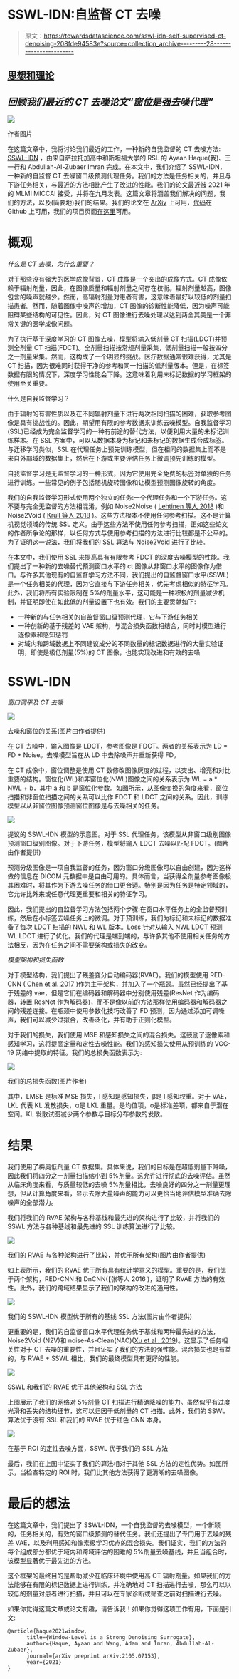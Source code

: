 # SSWL-IDN:自监督 CT 去噪

> 原文：<https://towardsdatascience.com/sswl-idn-self-supervised-ct-denoising-208fde94583e?source=collection_archive---------28----------------------->

## [思想和理论](https://towardsdatascience.com/tagged/thoughts-and-theory)

## *回顾我们最近的 CT 去噪论文“窗位是强去噪代理”*

![](img/df9b9000a0646aed8385d7d328ebdd19.png)

作者图片

在这篇文章中，我将讨论我们最近的工作，一种新的自我监督的 CT 去噪方法: [SSWL-IDN](https://arxiv.org/abs/2105.07153) ，由来自萨拉托加高中和斯坦福大学的 RSL 的 Ayaan Haque(我)、王一行和 Abdullah-Al-Zubaer Imran 完成。在本文中，我们介绍了 SSWL-IDN，一种新的自监督 CT 去噪窗口级预测代理任务。我们的方法是任务相关的，并且与下游任务相关，与最近的方法相比产生了改进的性能。我们的论文最近被 2021 年的 MLMI MICCAI 接受，并将在九月发表。这篇文章将涵盖我们解决的问题，我们的方法，以及(简要地)我们的结果。我们的论文在 [ArXiv](https://arxiv.org/abs/2105.07153) 上可用，[代码](https://github.com/ayaanzhaque/SSWL-IDN)在 Github 上可用，我们的项目页面[在这里](https://ayaanzhaque.github.io/SSWL-IDN/)可用。

# 概观

*什么是 CT 去噪，为什么重要？*

对于那些没有强大的医学成像背景，CT 成像是一个突出的成像方式。CT 成像依赖于辐射剂量，因此，在图像质量和辐射剂量之间存在权衡。辐射剂量越高，图像包含的噪声就越少。然而，高辐射剂量对患者有害，这意味着最好以较低的剂量扫描患者。然而，随着图像中噪声的增加，CT 图像的诊断性能降低，因为噪声可能阻碍某些结构的可见性。因此，对 CT 图像进行去噪处理以达到两全其美是一个非常关键的医学成像问题。

为了执行基于深度学习的 CT 图像去噪，模型将输入低剂量 CT 扫描(LDCT)并预测全剂量 CT 扫描(FDCT)。全剂量扫描按常规剂量采集，低剂量扫描一般按四分之一剂量采集。然而，这构成了一个明显的挑战。医疗数据通常很难获得，尤其是 CT 扫描，因为很难同时获得干净的参考和同一扫描的低剂量版本。但是，在标签数据有限的情况下，深度学习性能会下降。这意味着利用未标记数据的学习框架的使用至关重要。

什么是自我监督学习？

由于辐射的有害性质以及在不同辐射剂量下进行两次相同扫描的困难，获取参考图像是具有挑战性的。因此，期望用有限的参考数据来训练去噪模型。自我监督学习(SSL)已经成为完全监督学习的一种有前途的替代方法，以便利用大量的未标记训练样本。在 SSL 方案中，可以从数据本身为标记和未标记的数据生成合成标签。与迁移学习类似，SSL 在代理任务上预先训练模型，但在相同的数据集上而不是来自外部域的数据集上，然后在下游或主要评估任务上微调预先训练的模型。

自我监督学习是无监督学习的一种形式，因为它使用完全免费的标签对单独的任务进行训练。一些常见的例子包括随机旋转图像和让模型预测图像旋转的角度。

我们的自我监督学习形式使用两个独立的任务:一个代理任务和一个下游任务。这不要与完全无监督的方法相混淆，例如 Noise2Noise ( [Lehtinen 等人 2018](https://arxiv.org/abs/1803.04189) )和 Noise2Void ( [Krull 等人 2018](https://arxiv.org/abs/1811.10980) )。这些方法根本不使用任何参考扫描。这不是计算机视觉领域的传统 SSL 定义。由于这些方法不使用任何参考扫描，正如这些论文的作者所争论的那样，以任何方式与使用参考扫描的方法进行比较都是不公平的。为了证明这一说法，我们将我们的 SSL 算法与 Noise2Void 进行了比较。

在本文中，我们使用 SSL 来提高具有有限参考 FDCT 的深度去噪模型的性能。我们提出了一种新的去噪替代预测窗口水平的 ct 图像从非窗口水平的图像作为借口。与许多其他现有的自监督学习方法不同，我们提出的自监督窗口水平(SSWL)是一个任务相关的代理，因为它直接与下游任务相关，优先考虑相似的特征学习。此外，我们将所有实验限制在 5%的剂量水平，这可能是一种积极的剂量减少机制，并证明即使在如此低的剂量设置下也有效。我们的主要贡献如下:

*   一种新的与任务相关的自监督窗口级预测代理，它与下游任务相关
*   一种创新的基于残差的 VAE 架构，与混合损失函数相结合，同时对模型进行逐像素和感知惩罚
*   对域内和跨域数据上不同建议成分的不同数量的标记数据进行的大量实验证明，即使是极低剂量(5%)的 CT 图像，也能实现改进和有效的去噪

# SSWL-IDN

*窗口调平及 CT 去噪*

![](img/4272605ac72b233d447c92d687261fa9.png)

去噪和窗位的关系(图片由作者提供)

在 CT 去噪中，输入图像是 LDCT，参考图像是 FDCT。两者的关系表示为 LD = FD + Noise。去噪模型旨在从 LD 中去除噪声并重新获得 FD。

在 CT 成像中，窗位调整是使用 CT 数修改图像灰度的过程，以突出、增亮和对比重要的结构。窗位化(WL)和非窗位化(NWL)图像之间的关系表示为:WL = a * NWL + b，其中 a 和 b 是窗位化参数。如图所示，从图像变换的角度来看，窗位扫描和非窗位扫描之间的关系可以比作 FDCT 和 LDCT 之间的关系。因此，训练模型以从非窗位图像预测窗位图像是与去噪相关的任务。

![](img/df9b9000a0646aed8385d7d328ebdd19.png)

提议的 SSWL-IDN 模型的示意图。对于 SSL 代理任务，该模型从非窗口级别图像预测窗口级别图像。对于下游任务，模型将输入 LDCT 去噪以匹配 FDCT。(图片由作者提供)

预测分级图像是一项自我监督的任务，因为窗口分级图像可以自由创建，因为这样做的信息在 DICOM 元数据中是自由可用的。具体而言，当获得全剂量参考图像极其困难时，将其作为下游去噪任务的借口更合适。特别是因为任务是特定领域的，它允许比外来或任意代理更重要和相关的特征学习。

因此，我们提出的自监督学习方法包括两个步骤:在窗口水平任务上的全监督预训练，然后在小标签去噪任务上的微调。对于预训练，我们为标记和未标记的数据准备了每次 LDCT 扫描的 NWL 和 WL 版本。Loss 针对从输入 NWL LDCT 预测 WL LDCT 进行了优化。我们的代理是端到端的，与许多其他不使用相关任务的方法相反，因为在任务之间不需要架构或损失的改变。

*模型架构和损失函数*

对于模型结构，我们提出了残差变分自动编码器(RVAE)。我们的模型使用 RED-CNN ( [Chen et al. 2017](https://arxiv.org/pdf/1702.00288.pdf) )作为主干架构，并加入了一个瓶颈。虽然已经提出了基于残差的 vae，但是它们在编码器和解码器中分别使用残差(ResNet 作为编码器，转置 ResNet 作为解码器)，而不是像以前的方法那样使用编码器和解码器之间的残差连接。在瓶颈中使用参数化技巧改善了 FD 预测，因为通过添加可调噪声，我们可以减少过拟合，改善泛化，并有助于正则化模型。

对于我们的损失，我们使用 MSE 和感知损失之间的混合损失。这鼓励了逐像素和感知学习，这将提高定量和定性去噪性能。我们的感知损失使用从预训练的 VGG-19 网络中提取的特征。我们的总损失函数表示为:

![](img/a77cf5b6e3f5360b9bffd990030dafd0.png)

我们的总损失函数(图片作者)

其中，LMSE 是标准 MSE 损失，l 感知是感知损失，β是 l 感知权重。对于 VAE，LKL 代表 KL 发散损失，α是 LKL 重量。是均值项，σ是标准差项，都来自于潜在空间。KL 发散试图减少两个参数与目标分布参数的发散。

# 结果

我们使用了梅奥低剂量 CT 数据集。具体来说，我们的目标是在超低剂量下降噪，因此我们将四分之一剂量扫描缩小到 5%剂量。这允许进行彻底的去噪评估。虽然从临床角度来看，与质量较低的去噪 5%剂量相比，去噪良好的四分之一剂量更理想，但从计算角度来看，显示去除大量噪声的能力可以更恰当地评估模型准确去除噪声的全部潜力。

我们将我们的 RVAE 架构与各种基线和最先进的架构进行了比较，并将我们的 SSWL 方法与各种基线和最先进的 SSL 训练算法进行了比较。

![](img/2623d5c205285c55ee08186513486f05.png)

我们的 RVAE 与各种架构进行了比较，并优于所有架构(图片由作者提供)

如上表所示，我们的 RVAE 优于所有具有统计学意义的模型。重要的是，我们优于两个架构，RED-CNN 和 DnCNN(【张等人 2016 )，证明了 RVAE 方法的有效性。此外，我们的跨域结果显示了我们的架构的改进的通用性。

![](img/7e65c520dc7b61f7d92815d994662dca.png)

我们的 SSWL-IDN 模型优于所有的基线 SSL 方法(图片由作者提供)

更重要的是，我们的自监督窗口水平代理任务优于基线和两种最先进的方法，Noise2Void (N2V)和 noise-As-Clean(NAC)([Xu et al . 2019](https://arxiv.org/abs/1906.06878))。这显示了任务相关性对于 CT 去噪的重要性，并且证实了我们的方法的强性能。混合损失也是有益的，与 RVAE + SSWL 相比，我们的最终模型具有更好的性能。

![](img/a5fb20d7215be478c03d83368e8ff537.png)

SSWL 和我们的 RVAE 优于其他架构和 SSL 方法

上图展示了我们的网络对 5%剂量 CT 扫描进行精确降噪的能力。虽然似乎有过度光滑和丢失的结构细节，这可以归因于低剂量的 CT 扫描。此外，我们的 SSWL 算法优于没有 SSL 和我们的 RVAE 优于红色 CNN 本身。

![](img/b862a29b9d16cb5100a03f1d5715449a.png)

在基于 ROI 的定性去噪方面，SSWL 优于我们的 SSL 方法

最后，我们在上图中证实了我们的算法相对于其他 SSL 方法的定性优势。如图所示，当检查特定的 ROI 时，我们比其他方法获得了更清晰的去噪图像。

# 最后的想法

在这篇文章中，我们提出了 SSWL-IDN，一个自我监督的去噪模型，一个新颖的，任务相关的，有效的窗口级预测的替代任务。我们还提出了专门用于去噪的残差 VAE，以及利用感知和像素级学习优点的混合损失。我们证实，我们的方法的每个组成部分都优于域内和跨域评估的困难的 5%剂量去噪基线，并且当组合时，该模型显著优于最先进的方法。

这个框架的最终目的是帮助减少在临床环境中使用高 CT 辐射剂量。如果我们的方法能够在有限的标记数据上进行训练，并准确地对 CT 扫描进行去噪，那么可以以较低的剂量对患者进行扫描，并且可以在专家诊断或筛查之前对扫描进行去噪。

如果你觉得这篇文章或论文有趣，请告诉我！如果你觉得这项工作有用，下面是引文:

```
@article{haque2021window,
      title={Window-Level is a Strong Denoising Surrogate},
      author={Haque, Ayaan and Wang, Adam and Imran, Abdullah-Al-Zubaer},
      journal={arXiv preprint arXiv:2105.07153},
      year={2021}
}
```